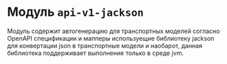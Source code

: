 # Модуль `api-v1-jackson`

Модуль содержит автогенерацию для транспортных моделей согласно OpenAPI
спецификации и мапперы используещие библиотеку jackson для конвертации json в
транспортные модели и наобарот, данная библиотека поддерживает выполнение
только в среде jvm.
